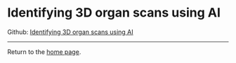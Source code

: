 # Identifying 3D organ scans using AI

Github:  [Identifying 3D organ scans using AI](https://github.com/philliphungerford/dissertation)


---
Return to the [home page](../../index.md).